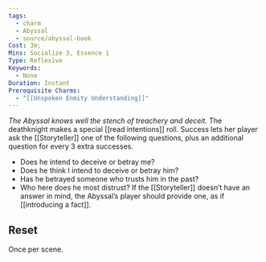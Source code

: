 ```yaml
---
tags:
  - charm
  - Abyssal
  - source/abyssal-book
Cost: 3m; 
Mins: Socialize 3, Essence 1
Type: Reflexive
Keywords:
  - None
Duration: Instant
Prerequisite Charms:
  - "[[Unspoken Enmity Understanding]]"
---
```

*The Abyssal knows well the stench of treachery and deceit.*
The deathknight makes a special [[read intentions]] roll. Success lets her player ask the [[Storyteller]] one of the following questions, plus an additional question for every 3 extra successes.
 - Does he intend to deceive or betray me?
 - Does he think I intend to deceive or betray him?
 - Has he betrayed someone who trusts him in the past?
 - Who here does he most distrust?
If the [[Storyteller]] doesn’t have an answer in mind, the Abyssal’s player should provide one, as if [[introducing a fact]].
## Reset 
Once per scene.